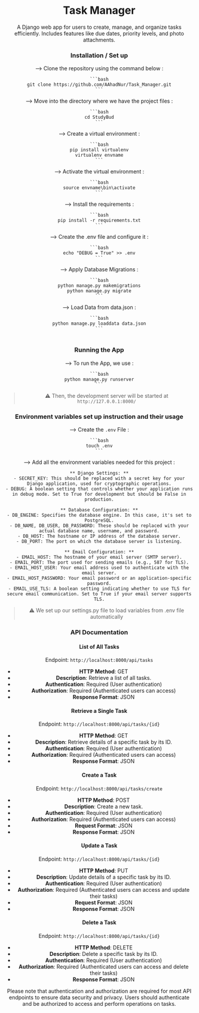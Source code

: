 <div align=center>

# Task Manager

<div>

A Django web app for users to create, manage, and organize tasks efficiently. Includes features like due dates, priority levels, and photo attachments.

### Installation / Set up

--> Clone the repository using the command below :

    ```bash
    git clone https://github.com/AAhadNur/Task_Manager.git
    ```

--> Move into the directory where we have the project files :

    ```bash
    cd StudyBud
    ```

--> Create a virtual environment :

    ```bash
    pip install virtualenv
    virtualenv envname
    ```

--> Activate the virtual environment :

    ```bash
    source envname\bin\activate
    ```

--> Install the requirements :

    ```bash
    pip install -r requirements.txt
    ```

--> Create the .env file and configure it :

    ```bash
    echo "DEBUG = True" >> .env
    ```

--> Apply Database Migrations :

    ```bash
    python manage.py makemigrations
    python manage.py migrate
    ```

--> Load Data from data.json :

    ```bash
    python manage.py loaddata data.json
    ```

#

### Running the App

--> To run the App, we use :

    ```bash
    python manage.py runserver
    ```

> ⚠ Then, the development server will be started at `http://127.0.0.1:8000/`

### Environment variables set up instruction and their usage

--> Create the `.env` File :

    ```bash
    touch .env
    ```

--> Add all the environment variables needed for this project :

    ** Django Settings: **
    - SECRET_KEY: This should be replaced with a secret key for your Django application, used for cryptographic operations.
    - DEBUG: A boolean setting that controls whether your application runs in debug mode. Set to True for development but should be False in production.

    ** Database Configuration: **
    - DB_ENGINE: Specifies the database engine. In this case, it's set to PostgreSQL.
    - DB_NAME, DB_USER, DB_PASSWORD: These should be replaced with your actual database name, username, and password.
    - DB_HOST: The hostname or IP address of the database server.
    - DB_PORT: The port on which the database server is listening.

    ** Email Configuration: **
    - EMAIL_HOST: The hostname of your email server (SMTP server).
    - EMAIL_PORT: The port used for sending emails (e.g., 587 for TLS).
    - EMAIL_HOST_USER: Your email address used to authenticate with the email server.
    - EMAIL_HOST_PASSWORD: Your email password or an application-specific password.
    - EMAIL_USE_TLS: A boolean setting indicating whether to use TLS for secure email communication. Set to True if your email server supports TLS.

> ⚠ We set up our settings.py file to load variables from .env file automatically

### API Documentation

#### List of All Tasks

Endpoint: `http://localhost:8000/api/tasks`

- **HTTP Method**: GET
- **Description**: Retrieve a list of all tasks.
- **Authentication**: Required (User authentication)
- **Authorization**: Required (Authenticated users can access)
- **Response Format**: JSON

#### Retrieve a Single Task

Endpoint: `http://localhost:8000/api/tasks/{id}`

- **HTTP Method**: GET
- **Description**: Retrieve details of a specific task by its ID.
- **Authentication**: Required (User authentication)
- **Authorization**: Required (Authenticated users can access)
- **Response Format**: JSON

#### Create a Task

Endpoint: `http://localhost:8000/api/tasks/create`

- **HTTP Method**: POST
- **Description**: Create a new task.
- **Authentication**: Required (User authentication)
- **Authorization**: Required (Authenticated users can access)
- **Request Format**: JSON
- **Response Format**: JSON

#### Update a Task

Endpoint: `http://localhost:8000/api/tasks/{id}`

- **HTTP Method**: PUT
- **Description**: Update details of a specific task by its ID.
- **Authentication**: Required (User authentication)
- **Authorization**: Required (Authenticated users can access and update their tasks)
- **Request Format**: JSON
- **Response Format**: JSON

#### Delete a Task

Endpoint: `http://localhost:8000/api/tasks/{id}`

- **HTTP Method**: DELETE
- **Description**: Delete a specific task by its ID.
- **Authentication**: Required (User authentication)
- **Authorization**: Required (Authenticated users can access and delete their tasks)
- **Response Format**: JSON

Please note that authentication and authorization are required for most API endpoints to ensure data security and privacy. Users should authenticate and be authorized to access and perform operations on tasks.
